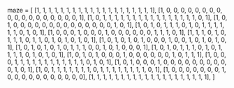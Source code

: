 maze = [
    [1, 1, 1, 1, 1, 1, 1, 1, 1, 1, 1, 1, 1, 1, 1, 1, 1, 1, 1, 1],
    [1, 0, 0, 0, 0, 0, 0, 0, 0, 0, 0, 0, 0, 0, 0, 0, 0, 0, 0, 1],
    [1, 0, 1, 1, 1, 1, 1, 1, 1, 1, 1, 1, 1, 1, 1, 1, 1, 1, 0, 1],
    [1, 0, 1, 0, 0, 0, 0, 0, 0, 0, 0, 0, 0, 0, 0, 0, 0, 1, 0, 1],
    [1, 0, 1, 0, 1, 1, 1, 0, 1, 0, 1, 1, 1, 1, 1, 1, 0, 1, 0, 1],
    [1, 0, 0, 0, 1, 0, 0, 0, 1, 0, 0, 0, 0, 0, 0, 1, 1, 1, 0, 1],
    [1, 1, 1, 0, 1, 0, 1, 1, 1, 0, 1, 1, 0, 1, 0, 1, 0, 1, 0, 1],
    [1, 0, 1, 0, 1, 0, 1, 0, 0, 0, 1, 0, 0, 1, 0, 1, 0, 1, 0, 1],
    [1, 0, 1, 0, 1, 0, 1, 0, 1, 1, 1, 0, 0, 1, 0, 1, 0, 0, 0, 1],
    [1, 0, 1, 0, 1, 1, 1, 0, 1, 0, 1, 1, 1, 1, 0, 1, 0, 1, 0, 1],
    [1, 0, 1, 0, 1, 0, 0, 0, 1, 0, 0, 0, 0, 0, 0, 1, 0, 1, 1, 1],
    [1, 0, 0, 0, 1, 1, 1, 1, 1, 1, 1, 1, 1, 1, 1, 1, 0, 1, 0, 1],
    [1, 0, 1, 0, 0, 0, 1, 0, 0, 0, 0, 0, 0, 0, 0, 0, 0, 1, 0, 1],
    [1, 0, 1, 1, 1, 1, 1, 1, 1, 0, 1, 1, 1, 1, 1, 1, 1, 1, 0, 1],
    [1, 0, 0, 0, 0, 0, 0, 0, 1, 0, 0, 0, 0, 0, 0, 0, 0, 0, 0, 0],
    [1, 1, 1, 1, 1, 1, 1, 1, 1, 1, 1, 1, 1, 1, 1, 1, 1, 1, 1, 1],
]
